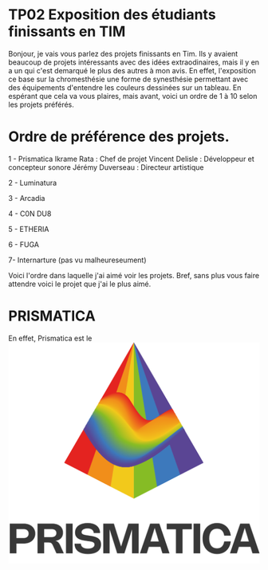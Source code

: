 # TP02 Exposition des étudiants finissants en TIM
Bonjour, je vais vous parlez des projets finissants en Tim. Ils y avaient beaucoup de projets intéressants avec des idées extraodinaires, mais il y en a un qui c'est demarqué le plus des autres à mon avis.
En effet, l'exposition ce base sur la chromesthésie une forme de synesthésie permettant avec des équipements d'entendre les couleurs dessinées sur un tableau. En espérant que cela va vous plaires, mais avant, voici un 
ordre de 1 à 10 selon les projets préférés.

# Ordre de préférence des projets.

1 -  Prismatica
    Ikrame Rata : Chef de projet
    Vincent Delisle : Développeur et concepteur sonore 
    Jérémy Duverseau : Directeur artistique

2 - Luminatura



3 - Arcadia

4 - C0N DU8

5 - ETHERIA

6 - FUGA

7- Internarture (pas vu malheureseument)

Voici l'ordre dans laquelle j'ai aimé voir les projets. Bref, sans plus vous faire attendre voici le projet que j'ai le plus aimé.
# PRISMATICA
 En  effet, Prismatica est le ![photo](media/Prismatica.png)
